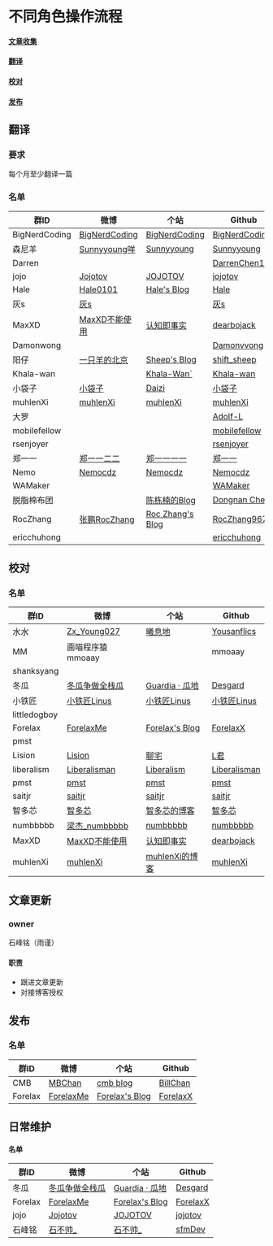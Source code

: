 
# 不同角色操作流程

#### [文章收集](https://github.com/SwiftGGTeam/translation/blob/master/%E7%BF%BB%E8%AF%91%E6%B5%81%E7%A8%8B%E8%AF%A6%E7%BB%86%E8%AF%B4%E6%98%8E.md#%E6%96%87%E7%AB%A0%E6%94%B6%E9%9B%86)

#### [翻译](https://github.com/SwiftGGTeam/translation/blob/master/%E7%BF%BB%E8%AF%91%E6%B5%81%E7%A8%8B%E8%AF%A6%E7%BB%86%E8%AF%B4%E6%98%8E.md#%E7%BF%BB%E8%AF%91)

#### [校对](https://github.com/SwiftGGTeam/translation/blob/master/%E7%BF%BB%E8%AF%91%E6%B5%81%E7%A8%8B%E8%AF%A6%E7%BB%86%E8%AF%B4%E6%98%8E.md#%E6%A0%A1%E5%AF%B9)

#### [发布](https://github.com/SwiftGGTeam/translation/blob/master/%E7%BF%BB%E8%AF%91%E6%B5%81%E7%A8%8B%E8%AF%A6%E7%BB%86%E8%AF%B4%E6%98%8E.md#%E5%8F%91%E5%B8%83)

## 翻译

### 要求

每个月至少翻译一篇

### 名单

|群ID|微博|个站|Github|
|---- |---- |---- |---- |
| BigNerdCoding | [BigNerdCoding](https://weibo.com/1314ddml) | [BigNerdCoding](https://bignerdcoding.com)|[BigNerdCoding](https://github.com/BigNerdCoding) |
|森尼羊|[Sunnyyoung咩](https://weibo.com/34992577) | [Sunnyyoung](https://www.sunnyyoung.net)|[Sunnyyoung](https://github.com/Sunnyyoung) |
|Darren ||| [DarrenChen123](https://github.com/DarrenChen123) |
|jojo | [Jojotov](https://weibo.com/dingtongzhou/profile?rightmod=1&wvr=6&mod=personinfo)|[JOJOTOV](https://dingtz.com)|[jojotov](https://github.com/jojotov) |
| Hale |[Hale0101](https://weibo.com/p/1005053233770040)|[Hale's Blog](https://wuqiuhao.github.io/)|[Hale](https://github.com/wuqiuhao)|
| 灰s | [灰s](https://weibo.com/u/2159669295)||[灰s](https://github.com/dzyding) |
| MaxXD | [MaxXD不能使用](https://weibo.com/u/5029986118)|[认知即事实](http://robin4han.github.io/)|[dearbojack](https://github.com/dearbojack) |
| Damonwong ||| [Damonvvong](https://github.com/Damonvvong) |
| 阳仔 | [一只羊的北京](https://weibo.com/u/1967612625/home?wvr=5&lf=reg)|[Sheep's Blog](https://yanggao1991.github.io)|[shift_sheep](https://github.com/YangGao1991) |
| Khala-wan||[Khala-Wan`](http://khala-wan.com)|[Khala-wan](https://github.com/Khala-wan) |
| 小袋子 | [小袋子](https://weibo.com/chunai520/home?wvr=5&lf=reg) | [Daizi](https://www.daizi.me/) | [小袋子](https://github.com/lin493369)  |
| muhlenXi | [muhlenXi](https://weibo.com/523545319) | [muhlenXi](http:www.muhlenxi.com) | [muhlenXi](https://github.com/muhlenXi) |
|  大罗  ||| [Adolf-L](https://github.com/Adolf-L) |
|mobilefellow | || [mobilefellow](https://github.com/mobilefellow) |
| rsenjoyer | | | [rsenjoyer](https://github.com/rsenjoyer) |
| 郑一一| [郑一一二二](https://weibo.com/u/1709901614) |[郑一一一一](https://www.jianshu.com/u/076cc5e18bb8)|[郑一一](https://github.com/YiYiZheng) |
| Nemo | [Nemocdz](https://weibo.com/u/2488167352) |[Nemocdz](https://nemocdz.github.io/)|[Nemocdz](https://github.com/Nemocdz) |
| WAMaker ||| [WAMaker](https://github.com/WAMaker) |
| 脱脂棉布团 ||[陈栋楠的Blog](http://blog.chendongnan.com)|[Dongnan Chen](https://github.com/ChenDongnan) |
| RocZhang | [张鹏RocZhang](http://weibo.com/u/3210801545) | [Roc Zhang's Blog](https://www.roczhang.com) | [RocZhang9673](https://github.com/RocZhang9673) |
| ericchuhong | | | [ericchuhong](https://github.com/ericchuhong) |

## 校对

### 名单

|群ID|微博|个站|Github|
|---- |---- |---- |---- |
| 水水 | [Zx_Young027](https://weibo.com/u/2836576672?is_hot=1) | [曦息地](yousanflics.com.cn) | [Yousanflics](https://github.com/yousanflics) |
| MM |画喵程序猿mmoaay||mmoaay|
| shanksyang ||||
| 冬瓜 | [冬瓜争做全栈瓜](https://weibo.com/desgard/profile?rightmod=1&wvr=6&mod=personinfo) | [Guardia · 瓜地](http://www.desgard.com/) | [Desgard](https://github.com/desgard) |
|小铁匠|[小铁匠Linus](https://weibo.com/linusling)|[小铁匠Linus](http://linusling.com/)|[小铁匠Linus](https://github.com/linusling)|
| littledogboy ||||
| Forelax |[ForelaxMe](https://weibo.com/3889029090/profile)|[Forelax's Blog](http://forelax.space/)|[ForelaxX](https://github.com/ForelaxX)|
| pmst ||||
| Lision | [Lision](https://weibo.com/lisioncode) | [聊宅](https://lision.me/) | [L君](https://github.com/Lision) |
| liberalism |[Liberalisman](https://weibo.com/1743643682/profile?topnav=1&wvr=6)|[Liberalism](http://www.xiaolu520.com)|[Liberalisman](https://github.com/liberalisman)|
| pmst |[pmst](https://weibo.cn/u/2085734687)|[pmst](https://www.jianshu.com/u/596f2ba91ce9)|[pmst](https://github.com/colourful987)|
| saitjr |[saitjr](https://weibo.com/u/1918545437)|[saitjr](http://saitjr.com/)|[saitjr](github.com/saitjr)|
| 智多芯 |[智多芯](https://weibo.com/hulz)|[智多芯的博客](http://blog.hulizhen.me/)|[智多芯](https://github.com/hulizhen)|
|numbbbbb | [梁杰_numbbbbb](https://weibo.com/numbbbbb) | [numbbbbb](http://numbbbbb.com/) | [numbbbbb](https://github.com/numbbbbb/) |
|MaxXD |[MaxXD不能使用](https://weibo.com/u/5029986118)|[认知即事实](http://robin4han.github.io/)|[dearbojack](https://github.com/dearbojack)|
|muhlenXi |[muhlenXi](https://weibo.com/523545319) |[muhlenXi的博客](http:www.muhlenxi.com) |[muhlenXi](https://github.com/muhlenXi)  |

## 文章更新

### owner

石峰铭（雨谨）

#### 职责

- 跟进文章更新
- 对接博客授权

## 发布

### 名单

|群ID|微博|个站|Github|
|---- |---- |---- |---- |
| CMB |[MBChan](https://weibo.com/1884833803/profile?topnav=1&wvr=6&is_all=1)|[cmb blog](http://www.billchan.me)|[BillChan](https://github.com/chenmingbiao)|
| Forelax |[ForelaxMe](https://weibo.com/3889029090/profile)|[Forelax's Blog](http://forelax.space/)|[ForelaxX](https://github.com/ForelaxX)|

## 日常维护

#### 名单

|群ID|微博|个站|Github|
|---- |---- |---- |---- |
| 冬瓜 | [冬瓜争做全栈瓜](https://weibo.com/desgard/profile?rightmod=1&wvr=6&mod=personinfo) | [Guardia · 瓜地](http://www.desgard.com/) | [Desgard](https://github.com/desgard) |
| Forelax |[ForelaxMe](https://weibo.com/3889029090/profile)|[Forelax's Blog](http://forelax.space/)|[ForelaxX](https://github.com/ForelaxX)|
|jojo|[Jojotov](https://weibo.com/dingtongzhou/profile?rightmod=1&wvr=6&mod=personinfo)|[JOJOTOV](https://dingtz.com)|[jojotov](https://github.com/jojotov)|
| 石峰铭 |[石不帅_](https://weibo.com/2817334765/profile?topnav=1&wvr=6&is_all=1)|[石不帅_](https://juejin.im/user/5a152631518825329314305d)|[sfmDev](https://github.com/sfmDev)|


